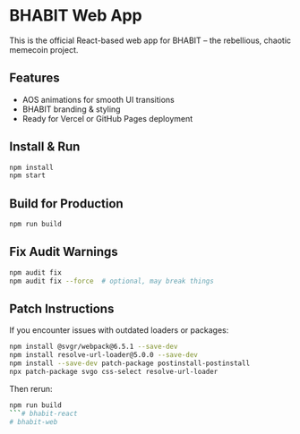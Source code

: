 # BHABIT Web App

This is the official React-based web app for BHABIT – the rebellious, chaotic memecoin project.

## Features

- AOS animations for smooth UI transitions
- BHABIT branding & styling
- Ready for Vercel or GitHub Pages deployment

## Install & Run

```bash
npm install
npm start
```

## Build for Production

```bash
npm run build
```

## Fix Audit Warnings

```bash
npm audit fix
npm audit fix --force  # optional, may break things
```

## Patch Instructions

If you encounter issues with outdated loaders or packages:
```bash
npm install @svgr/webpack@6.5.1 --save-dev
npm install resolve-url-loader@5.0.0 --save-dev
npm install --save-dev patch-package postinstall-postinstall
npx patch-package svgo css-select resolve-url-loader
```

Then rerun:
```bash
npm run build
```# bhabit-react
# bhabit-web
